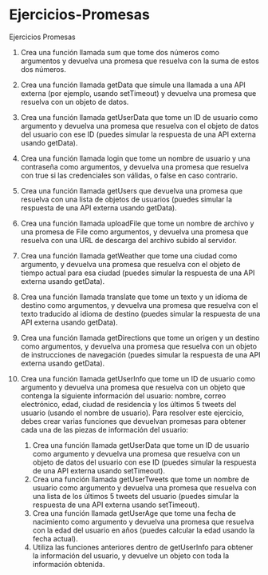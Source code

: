 # Ejercicios-Promesas

Ejercicios Promesas

1. Crea una función llamada sum que tome dos números como argumentos y devuelva una promesa que resuelva con la suma de estos dos números.

2. Crea una función llamada getData que simule una llamada a una API externa (por ejemplo, usando setTimeout) y devuelva una promesa que resuelva con un objeto de datos.

3. Crea una función llamada getUserData que tome un ID de usuario como argumento y devuelva una promesa que resuelva con el objeto de datos del usuario con ese ID (puedes simular la respuesta de una API externa usando getData).

4. Crea una función llamada login que tome un nombre de usuario y una contraseña como argumentos, y devuelva una promesa que resuelva con true si las credenciales son válidas, o false en caso contrario.

5. Crea una función llamada getUsers que devuelva una promesa que resuelva con una lista de objetos de usuarios (puedes simular la respuesta de una API externa usando getData).

6. Crea una función llamada uploadFile que tome un nombre de archivo y una promesa de File como argumentos, y devuelva una promesa que resuelva con una URL de descarga del archivo subido al servidor.

7. Crea una función llamada getWeather que tome una ciudad como argumento, y devuelva una promesa que resuelva con el objeto de tiempo actual para esa ciudad (puedes simular la respuesta de una API externa usando getData).
8. Crea una función llamada translate que tome un texto y un idioma de destino como argumentos, y devuelva una promesa que resuelva con el texto traducido al idioma de destino (puedes simular la respuesta de una API externa usando getData).

10. Crea una función llamada getDirections que tome un origen y un destino como argumentos, y devuelva una promesa que resuelva con un objeto de instrucciones de navegación (puedes simular la respuesta de una API externa usando getData).

11. Crea una función llamada getUserInfo que tome un ID de usuario como argumento y devuelva una promesa que resuelva con un objeto que contenga la siguiente información del usuario: nombre, correo electrónico, edad, ciudad de residencia y los últimos 5 tweets del usuario (usando el nombre de usuario).
Para resolver este ejercicio, debes crear varias funciones que devuelvan promesas para obtener cada una de las piezas de información del usuario:
    1. Crea una función llamada getUserData que tome un ID de usuario como argumento y devuelva una promesa que resuelva con un objeto de datos del usuario con ese ID (puedes simular la respuesta de una API externa usando setTimeout).
    2. Crea una función llamada getUserTweets que tome un nombre de usuario como argumento y devuelva una promesa que resuelva con una lista de los últimos 5 tweets del usuario (puedes simular la respuesta de una API externa usando setTimeout).
    3. Crea una función llamada getUserAge que tome una fecha de nacimiento como argumento y devuelva una promesa que resuelva con la edad del usuario en años (puedes calcular la edad usando la fecha actual).
    4. Utiliza las funciones anteriores dentro de getUserInfo para obtener la información del usuario, y devuelve un objeto con toda la información obtenida.
